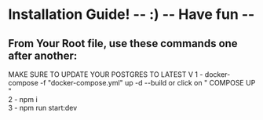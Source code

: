 #  Installation Guide!  -- :) -- Have fun --

<h2>From Your Root file, use these commands one after another:</h2>
<p> MAKE SURE TO UPDATE YOUR POSTGRES TO LATEST V
1 - docker-compose -f "docker-compose.yml" up -d --build or click on " COMPOSE UP "<br> 
2 - npm i <br>
3 - npm run start:dev<br>
